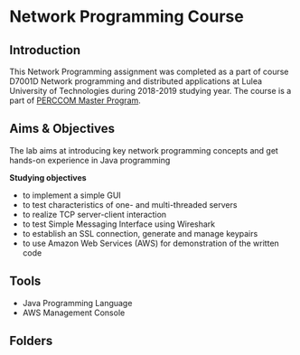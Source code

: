 # Network Programming Course

## Introduction
This Network Programming assignment was completed as a part of course D7001D Network programming and distributed applications at Lulea University of Technologies during 2018-2019 studying year.
The course is a part of [PERCCOM Master Program](http://perccom.univ-lorraine.fr/).

## Aims & Objectives
The lab aims at introducing key network programming concepts and get hands-on experience in Java programming 

**Studying objectives**
- to implement a simple GUI
- to test characteristics of one- and multi-threaded servers
- to realize TCP server-client interaction 
- to test Simple Messaging Interface using Wireshark
- to establish an SSL connection, generate and manage keypairs
- to use Amazon Web Services (AWS) for demonstration of the written code

## Tools
- Java Programming Language
- AWS Management Console

## Folders
